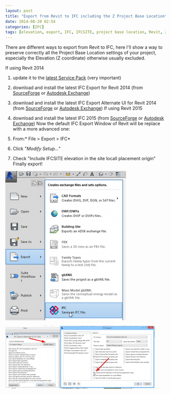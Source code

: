 ```yaml
---
layout: post
title: "Export from Revit to IFC including the Z Project Base Location"
date: 2014-08-20 02:54
categories: [IFC]
tags: [elevation, export, IFC, IFCSITE, project base location, Revit, z]
---
```

There are different ways to export from Revit to IFC, here I'll show a way to preserve correctly all the Project Base Location settings of your project, especially the Elevation (Z coordinate) otherwise usually excluded.

If using Revit 2014

1.  update it to the [latest Service Pack](http://knowledge.autodesk.com/support/revit-products/downloads/caas/downloads/content/revit-2014-update-release-2.html) (very important)
2.  download and install the latest IFC Export for Revit 2014 (from [SourceForge](http://sourceforge.net/projects/ifcexporter/files/2014/) or [Autodesk Exchange](https://apps.exchange.autodesk.com/RVT/Detail/Index?id=appstore.exchange.autodesk.com%3Aifcexporterforrevit2014%3Aen))
3.  download and install the latest IFC Export Alternate UI for Revit 2014 (from [SourceForge](http://sourceforge.net/projects/ifcexporter/files/2014%20UI/) or [Autodesk Exchange](https://apps.exchange.autodesk.com/RVT/Detail/Index?id=appstore.exchange.autodesk.com%3Arevitifcexportalternateui2014%3Aen))
If using Revit 2015

1.  download and install the latest IFC 2015 (from [SourceForge](http://sourceforge.net/projects/ifcexporter/files/2015/) or [Autodesk Exchange](https://apps.exchange.autodesk.com/RVT/it/Detail/Index?id=appstore.exchange.autodesk.com%3aifc2015_windows32and64%3aen))
Now the default IFC Export Window of Revit will be replace with a more advanced one:

1.  From:* File > Export > IFC*
2.  Click "*Modify Setup..."*
3.  Check "Include IFCSITE elevation in the site locall placement origin"
Finally export!

[![Export > IFC](/assets/2014/08/2014-08-19-22_20_02--379x470.png)](/assets/2014/08/2014-08-19-22_20_02--379x470.png)

[![Check Include IFCSITE](/assets/2014/08/2014-08-19-22_47_56-Autodesk-Revit-2015-Sheet_-A001-Title-Sheet-rac_basic_sample_project.rvt_-470x198.png)](/assets/2014/08/2014-08-19-22_47_56-Autodesk-Revit-2015-Sheet_-A001-Title-Sheet-rac_basic_sample_project.rvt_-470x198.png)

 
